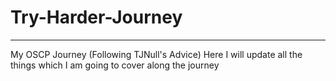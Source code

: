 # Try-Harder-Journey
---
My OSCP Journey (Following TJNull's Advice)
Here I will update all the things which I am going to cover along the journey